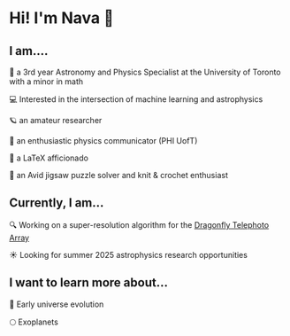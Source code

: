 # Hi! I'm Nava 🧶
## I am....

🔭 a 3rd year Astronomy and Physics Specialist at the University of Toronto with a minor in math 

💻 Interested in the intersection of machine learning and astrophysics 

🪐 an amateur researcher 

🎤 an enthusiastic physics communicator (PHI UofT) 

📎 a LaTeX afficionado 

🧩 an Avid jigsaw puzzle solver and knit & crochet enthusiast

## Currently, I am...
🔍 Working on a super-resolution algorithm for the [Dragonfly Telephoto Array](https://www.dragonflytelescope.org/)

☀️ Looking for summer 2025 astrophysics research opportunities

## I want to learn more about...

🚀 Early universe evolution

🌕 Exoplanets
